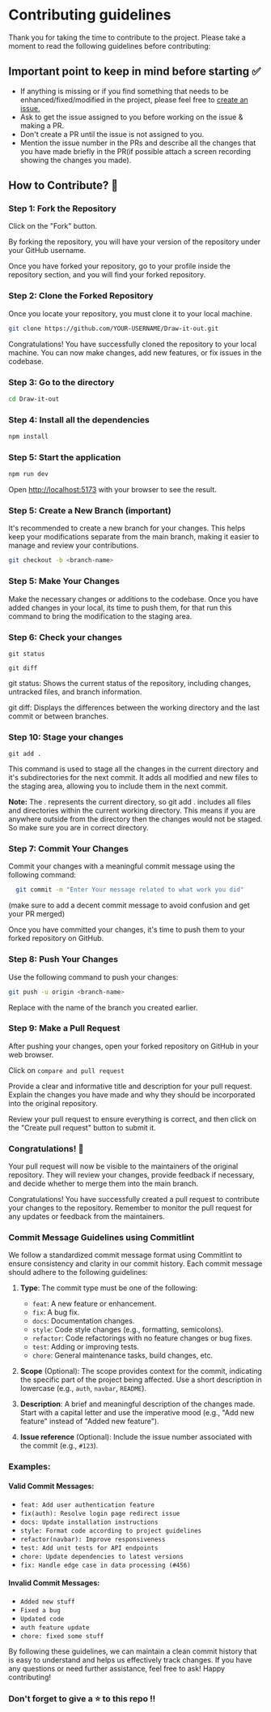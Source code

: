 # Contributing guidelines

Thank you for taking the time to contribute to the project. Please take a moment to read the following guidelines before contributing:

## Important point to keep in mind before starting ✅

- If anything is missing or if you find something that needs to be enhanced/fixed/modified in the project, please feel free to [create an issue.](https://github.com/singodiyashubham87/Draw-it-out/issues/new/choose)
- Ask to get the issue assigned to you before working on the issue & making a PR.
- Don't create a PR until the issue is not assigned to you.
- Mention the issue number in the PRs and describe all the changes that you have made briefly in the PR(if possible attach a screen recording showing the changes you made).

## How to Contribute? 🤔

### Step 1: Fork the Repository

Click on the "Fork" button.

By forking the repository, you will have your version of the repository under your GitHub username.

Once you have forked your repository, go to your profile inside the repository section, and you will find your forked repository.

### Step 2: Clone the Forked Repository

Once you locate your repository, you must clone it to your local machine.

```sh
git clone https://github.com/YOUR-USERNAME/Draw-it-out.git
```

Congratulations! You have successfully cloned the repository to your local machine. You can now make changes, add new features, or fix issues in the codebase.

### Step 3: Go to the directory
```sh
cd Draw-it-out
```

### Step 4: Install all the dependencies
```sh
npm install
```

### Step 5: Start the application

```sh
npm run dev
```

Open [http://localhost:5173](http://localhost:5173) with your browser to see the result.

### Step 5: Create a New Branch (important)

It's recommended to create a new branch for your changes. This helps keep your modifications separate from the main branch, making it easier to manage and review your contributions.

```sh
git checkout -b <branch-name>
```

### Step 5: Make Your Changes

Make the necessary changes or additions to the codebase.
Once you have added changes in your local, its time to push them, for that run this command to bring the modification to the staging area.

### Step 6: Check your changes

```
git status
```

```
git diff
```

git status: Shows the current status of the repository, including changes, untracked files, and branch information.

git diff: Displays the differences between the working directory and the last commit or between branches.

### Step 10: Stage your changes

```
git add .
```

This command is used to stage all the changes in the current directory and it's subdirectories for the next commit. It adds all modified and new files to the staging area, allowing you to include them in the next commit.

**Note:** The . represents the current directory, so git add . includes all files and directories within the current working directory. This means if you are anywhere outside from the directory then the changes would not be staged.
So make sure you are in correct directory.


### Step 7: Commit Your Changes

Commit your changes with a meaningful commit message using the following command: 


```bash
  git commit -m "Enter Your message related to what work you did"
```
(make sure to add a decent commit message to avoid confusion and get your PR merged)

Once you have committed your changes, it's time to push them to your forked repository on GitHub.

### Step 8: Push Your Changes

Use the following command to push your changes:

```bash
git push -u origin <branch-name>
```

Replace <branch-name> with the name of the branch you created earlier.

### Step 9: Make a Pull Request

After pushing your changes, open your forked repository on GitHub in your web browser.

Click on `compare and pull request`

Provide a clear and informative title and description for your pull request. Explain the changes you have made and why they should be incorporated into the original repository.

Review your pull request to ensure everything is correct, and then click on the "Create pull request" button to submit it.

### Congratulations! 🎉

Your pull request will now be visible to the maintainers of the original repository. They will review your changes, provide feedback if necessary, and decide whether to merge them into the main branch.

Congratulations! You have successfully created a pull request to contribute your changes to the repository. Remember to monitor the pull request for any updates or feedback from the maintainers.


### Commit Message Guidelines using Commitlint

We follow a standardized commit message format using Commitlint to ensure consistency and clarity in our commit history. Each commit message should adhere to the following guidelines:

1. **Type**: The commit type must be one of the following:

   - `feat`: A new feature or enhancement.
   - `fix`: A bug fix.
   - `docs`: Documentation changes.
   - `style`: Code style changes (e.g., formatting, semicolons).
   - `refactor`: Code refactorings with no feature changes or bug fixes.
   - `test`: Adding or improving tests.
   - `chore`: General maintenance tasks, build changes, etc.

2. **Scope** (Optional): The scope provides context for the commit, indicating the specific part of the project being affected. Use a short description in lowercase (e.g., `auth`, `navbar`, `README`).

3. **Description**: A brief and meaningful description of the changes made. Start with a capital letter and use the imperative mood (e.g., "Add new feature" instead of "Added new feature").

4. **Issue reference** (Optional): Include the issue number associated with the commit (e.g., `#123`).

### Examples:

#### Valid Commit Messages:

- `feat: Add user authentication feature`
- `fix(auth): Resolve login page redirect issue`
- `docs: Update installation instructions`
- `style: Format code according to project guidelines`
- `refactor(navbar): Improve responsiveness`
- `test: Add unit tests for API endpoints`
- `chore: Update dependencies to latest versions`
- `fix: Handle edge case in data processing (#456)`

#### Invalid Commit Messages:

- `Added new stuff`
- `Fixed a bug`
- `Updated code`
- `auth feature update`
- `chore: fixed some stuff`


By following these guidelines, we can maintain a clean commit history that is easy to understand and helps us effectively track changes. If you have any questions or need further assistance, feel free to ask! Happy contributing!

<h3> Don't forget to give a ⭐ to this repo !!<h3>


